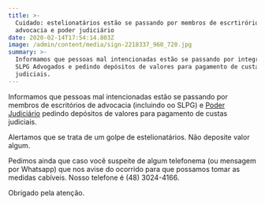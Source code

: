 ```yaml
---
title: >-
  Cuidado: estelionatários estão se passando por membros de escrtirórios de
  advocacia e poder judiciário
date: 2020-02-14T17:54:14.803Z
image: /admin/content/media/sign-2218337_960_720.jpg
summary: >-
  Informamos que pessoas mal intencionadas estão se passando por integrantes do
  SLPG Advogados e pedindo depósitos de valores para pagamento de custas
  judiciais.
---
```

Informamos que pessoas mal intencionadas estão se passando por membros de escritórios de advocacia (incluindo oo SLPG) e [Poder Judiciário](https://bit.ly/2OUfE0l) pedindo depósitos de valores para pagamento de custas judiciais. 

Alertamos que se trata de um golpe de estelionatários. Não deposite valor algum.

Pedimos ainda que caso você suspeite de algum telefonema (ou mensagem por Whatsapp) que nos avise do ocorrido para que possamos tomar as medidas cabíveis. Nosso telefone é (48) 3024-4166.

Obrigado pela atenção.
